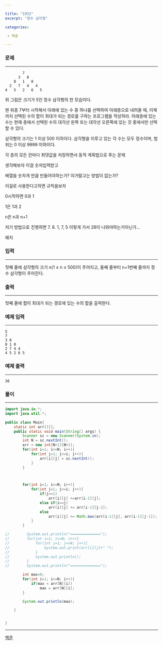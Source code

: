 ```yaml
---

title: "1932"
excerpt: "정수 삼각형"

categories:

 - 백준 

---
```


### 문제

---

```
        7
      3   8
    8   1   0
  2   7   4   4
4   5   2   6   5
```

위 그림은 크기가 5인 정수 삼각형의 한 모습이다.

맨 위층 7부터 시작해서 아래에 있는 수 중 하나를 선택하여 아래층으로 내려올 때, 이제까지 선택된 수의 합이 최대가 되는 경로를 구하는 프로그램을 작성하라. 아래층에 있는 수는 현재 층에서 선택된 수의 대각선 왼쪽 또는 대각선 오른쪽에 있는 것 중에서만 선택할 수 있다.

삼각형의 크기는 1 이상 500 이하이다. 삼각형을 이루고 있는 각 수는 모두 정수이며, 범위는 0 이상 9999 이하이다.



각 층의 모든 칸마다 최댓값을 저장하면서 동적 계획법으로 푸는 문제





생각해보자 이걸 숫자입력받고 

배열을 숫자개 만큼 만들어야하는가? 이거말고는 방법이 없는가?

이걸로 사용한다고하면 규칙을보자

0시작하면 0과 1

1은 1과 2

n은 n과 n+1



저기 방법으로 진행하면 7. 8. 1, 7, 5 이렇게 가서 28이 나와야하는거아닌가...

왜지



### 입력

---

첫째 줄에 삼각형의 크기 n(1 ≤ n ≤ 500)이 주어지고, 둘째 줄부터 n+1번째 줄까지 정수 삼각형이 주어진다.



### 출력

---

첫째 줄에 합이 최대가 되는 경로에 있는 수의 합을 출력한다.







### 예제 입력

---

```
5
7
3 8
8 1 0
2 7 4 4
4 5 2 6 5
```



### 예제 출력

---

```
30
```





### 풀이

---

```java
import java.io.*;
import java.util.*;

public class Main{
    static int arr[][];
    public static void main(String[] args) {
        Scanner sc = new Scanner(System.in);
        int N = sc.nextInt();
        arr = new int[N+1][N+1];
        for(int i=1; i<=N; i++){
            for(int j=1; j<=i; j++){
                arr[i][j] = sc.nextInt();
            }
        }



        for(int i=1; i<=N; i++){
            for(int j=1; j<=i; j++){
                if(j==1)
                    arr[i][j] +=arr[i-1][j];
                else if(i==j)
                    arr[i][j] += arr[i-1][j-1];
                else
                    arr[i][j] += Math.max(arr[i-1][j], arr[i-1][j-1]);
            }
        }

//        System.out.println("==============");
//        for(int i=1; i<=N; i++){
//            for(int j=1; j<=N; j++){
//                System.out.print(arr[i][j]+" ");
//            }
//            System.out.println();
//        }
//        System.out.println("==============");

        int max=0;
        for(int i=1; i<=N; i++){
            if(max < arr[N][i])
                max = arr[N][i];
        }

        System.out.println(max);

    }


}
```



---

[백준](https://www.acmicpc.net/problem/1932)




